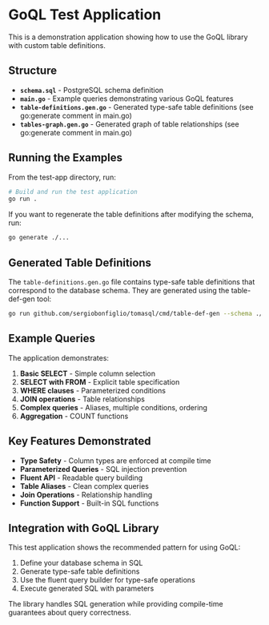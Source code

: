 # GoQL Test Application

This is a demonstration application showing how to use the GoQL library with custom table definitions.

## Structure

- **`schema.sql`** - PostgreSQL schema definition
- **`main.go`** - Example queries demonstrating various GoQL features
- **`table-definitions.gen.go`** - Generated type-safe table definitions (see go:generate comment in main.go)
- **`tables-graph.gen.go`** - Generated graph of table relationships (see go:generate comment in main.go)

## Running the Examples

From the test-app directory, run:

```bash
# Build and run the test application
go run .
```

If you want to regenerate the table definitions after modifying the schema, run:

```bash
go generate ./...
```

## Generated Table Definitions

The `table-definitions.gen.go` file contains type-safe table definitions that correspond to the database schema. They are generated using the table-def-gen tool:

```bash
go run github.com/sergiobonfiglio/tomasql/cmd/table-def-gen --schema ./schema.sql --package-dir . --package-name main
```

## Example Queries

The application demonstrates:

1. **Basic SELECT** - Simple column selection
2. **SELECT with FROM** - Explicit table specification  
3. **WHERE clauses** - Parameterized conditions
4. **JOIN operations** - Table relationships
5. **Complex queries** - Aliases, multiple conditions, ordering
6. **Aggregation** - COUNT functions

## Key Features Demonstrated

- **Type Safety** - Column types are enforced at compile time
- **Parameterized Queries** - SQL injection prevention
- **Fluent API** - Readable query building
- **Table Aliases** - Clean complex queries
- **Join Operations** - Relationship handling
- **Function Support** - Built-in SQL functions

## Integration with GoQL Library

This test application shows the recommended pattern for using GoQL:

1. Define your database schema in SQL
2. Generate type-safe table definitions 
3. Use the fluent query builder for type-safe operations
4. Execute generated SQL with parameters

The library handles SQL generation while providing compile-time guarantees about query correctness.